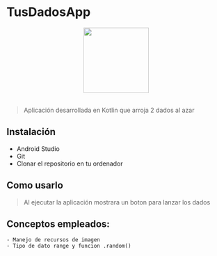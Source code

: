 # TusDadosApp
<div align="center">
<img src="https://user-images.githubusercontent.com/32887258/157932915-1fa9e9c2-818c-412f-8e7e-a65077b7928b.png" width="150" height="150"/>
</div>
<br>

> Aplicación desarrollada en Kotlin que arroja 2 dados al azar

## Instalación
- Android Studio
- Git
- Clonar el repositorio en tu ordenador

## Como usarlo
> Al ejecutar la aplicación mostrara un boton para lanzar los dados

## Conceptos empleados: 
    - Manejo de recursos de imagen
    - Tipo de dato range y funcion .random()
